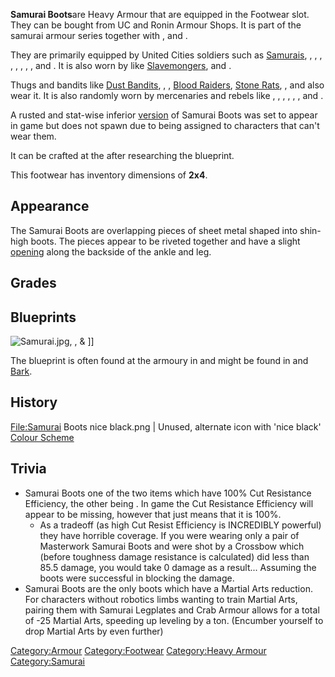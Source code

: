 **Samurai Boots**are Heavy Armour that are equipped in the Footwear
slot. They can be bought from UC and Ronin Armour Shops. It is part of
the samurai armour series together with [](Samurai_Helmet.md), [](Samurai_Armour.md) and [](Samurai_Legplates.md).

They are primarily equipped by United Cities soldiers such as
[Samurais](Samurai.md "wikilink"), [](Samurai_Sergeant.md), [](Samurai_Heavy.md), [](Samurai_Captain.md), [](Samurai_Elite.md), [](Samurai_Scout.md), [](Samurai_Gate_Guard.md), [](Samurai_Gate_Sergeant.md), [](Samurai_Rogue.md), [](Empire_Noble_Guard_Hooded.md) and [](Noble_Captain.md). It is also worn by [](03%20-%20Projects%20&%20Wikis/Kenshi/Kenshi%20Wiki/Kenshi%20Wiki%20Template/Slave_Traders.md) like
[Slavemongers](Slavemonger.md "wikilink"), [](Slaver_Guard.md) and [](Slaver_Heavy_Guard.md).

Thugs and bandits like [Dust Bandits](Dust_Bandit.md "wikilink"), [](Dust_Bandit_Bowman.md), [](Dust_Boss.md), [Blood Raiders](Blood_Raider.md "wikilink"),
[Stone Rats](Stone_Rat.md "wikilink"), [](Kral's_Chosen_(Character).md), [](Upgraded_Skeleton_Bandit.md) and [](Upgraded_Skeleton_Guard.md) also wear it. It is also
randomly worn by mercenaries and rebels like [](Rebel_Captain.md), [](Rebel_Swordsman_Veteran.md), [](Mercenary_Heavy.md), [](Tech_Hunter.md), [](Tech_Hunter_Guard.md), [](Tech_Hunter_Gate_Guard.md), and [](Tech_Hunter_Ruins.md).

A rusted and stat-wise inferior
[version](Ancient_Samurai_Boots.md "wikilink") of Samurai Boots was set to
appear in game but does not spawn due to being assigned to characters
that can't wear them.

It can be crafted at the [](Heavy_Armour_Smithy.md) after researching the blueprint.

This footwear has inventory dimensions of **2x4**.

## Appearance

The Samurai Boots are overlapping pieces of sheet metal shaped into
shin-high boots. The pieces appear to be riveted together and have a
slight [opening](https://en.wikipedia.org/wiki/Achilles%27_heel) along
the backside of the ankle and leg.

## Grades

## Blueprints

![](Samurai.jpg "Samurai.jpg"), [](Samurai_Armour.md), [](Samurai_Legplates.md) & [](Samurai_Boots.md)\]\]

The blueprint is often found at the armoury in [](Drifter's_Last.md) and might be found in [](The_Great_Library.md) and [Bark](Bark.md "wikilink").

## History

<File:Samurai> Boots nice black.png \| Unused, alternate icon with 'nice
black' [Colour Scheme](Colour_Scheme.md "wikilink")

## Trivia

- Samurai Boots one of the two items which have 100% Cut Resistance
  Efficiency, the other being [](Heart_Protector.md). In game the Cut Resistance
  Efficiency will appear to be missing, however that just means that it
  is 100%.
  - As a tradeoff (as high Cut Resist Efficiency is INCREDIBLY powerful)
    they have horrible coverage. If you were wearing only a pair of
    Masterwork Samurai Boots and were shot by a Crossbow which (before
    toughness damage resistance is calculated) did less than 85.5
    damage, you would take 0 damage as a result... Assuming the boots
    were successful in blocking the damage.
- Samurai Boots are the only boots which have a Martial Arts reduction.
  For characters without robotics limbs wanting to train Martial Arts,
  pairing them with Samurai Legplates and Crab Armour allows for a total
  of -25 Martial Arts, speeding up leveling by a ton. (Encumber yourself
  to drop Martial Arts by even further)

[Category:Armour](Category:Armour "wikilink")
[Category:Footwear](Category:Footwear "wikilink") [Category:Heavy
Armour](Category:Heavy_Armour "wikilink")
[Category:Samurai](Category:Samurai "wikilink")